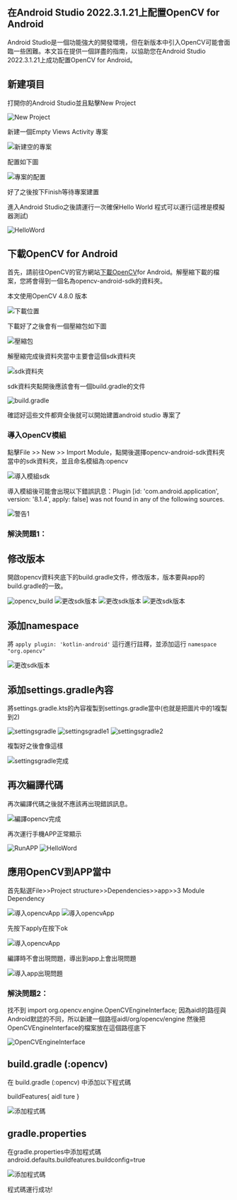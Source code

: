 ## 在Android Studio 2022.3.1.21上配置OpenCV for Android
Android Studio是一個功能強大的開發環境，但在新版本中引入OpenCV可能會面臨一些困難。本文旨在提供一個詳盡的指南，以協助您在Android Studio 2022.3.1.21上成功配置OpenCV for Android。

## 新建項目

打開你的Android Studio並且點擊New Project

![New Project](png/新建項目.png)

新建一個Empty Views Activity 專案

![新建空的專案](png/新建空的專案.png)

配置如下圖

![專案的配置](png/專案的配置.png)

好了之後按下Finish等待專案建置

進入Android Studio之後請運行一次確保Hello World 程式可以運行(這裡是模擬器測試)

![HelloWord](png/HelloWorld.png)

## 下載OpenCV for Android
首先，請前往OpenCV的官方網站[下載OpenCV](https://opencv.org/releases/)for Android。解壓縮下載的檔案，您將會得到一個名為opencv-android-sdk的資料夾。

本文使用OpenCV 4.8.0 版本

![下載位置](png/下載位置.png)

下載好了之後會有一個壓縮包如下圖

![壓縮包](png/opencv壓縮包.png)

解壓縮完成後資料夾當中主要會這個sdk資料夾

![sdk資料夾](png/sdk資料夾.png)

sdk資料夾點開後應該會有一個build.gradle的文件

![build.gradle](png/build.png)

確認好這些文件都齊全後就可以開始建置android studio 專案了

### 導入OpenCV模組
點擊File >> New >> Import Module，點開後選擇opencv-android-sdk資料夾當中的sdk資料夾，並且命名模組為:opencv

![導入模組sdk](png/導入模組sdk.png)

導入模組後可能會出現以下錯誤訊息：Plugin [id: 'com.android.application', version: '8.1.4', apply: false] was not found in any of the following sources.

![警告1](png/警告1.png)

### 解決問題1：
## 修改版本
開啟opencv資料夾底下的build.gradle文件，修改版本，版本要與app的build.gradle的一致。

![opencv_build](png/opencv_build.png)
![更改sdk版本](png/更改sdk版本1.png)
![更改sdk版本](png/更改sdk版本2.png)
![更改sdk版本](png/更改sdk版本.png)

## 添加namespace
將 `apply plugin: 'kotlin-android'` 這行進行註釋，並添加這行 `namespace "org.opencv"`

![更改sdk版本](png/namespace.png)

## 添加settings.gradle內容
將settings.gradle.kts的內容複製到settings.gradle當中(也就是把圖片中的1複製到2)

![settingsgradle](png/settingsgradle.png)
![settingsgradle1](png/settingsgradle1.png)
![settingsgradle2](png/settingsgradle2.png)

複製好之後會像這樣

![settingsgradle完成](png/settingsgradle完成.png)

## 再次編譯代碼
再次編譯代碼之後就不應該再出現錯誤訊息。

![編譯opencv完成](png/編譯opencv完成.png)

再次運行手機APP正常顯示

![RunAPP](png/RunAPP.png)
![HelloWord](png/HelloWorld.png)


## 應用OpenCV到APP當中
首先點選File>>Project structure>>Dependencies>>app>>3 Module Dependency

![導入opencvApp](png/導入opencvApp.png)
![導入opencvApp](png/導入opencvApp1.png)

先按下apply在按下ok

![導入opencvApp](png/導入opencvApp2.png)

編譯時不會出現問題，導出到app上會出現問題

![導入app出現問題](png/導入app出現問題.png)


### 解決問題2：
找不到 import org.opencv.engine.OpenCVEngineInterface;
因為aidl的路徑與Android默認的不同，所以新建一個路徑aidl/org/opencv/engine
然後把OpenCVEngineInterface的檔案放在這個路徑底下

![OpenCVEngineInterface](png/OpenCVEngineInterface.png)

## build.gradle (:opencv)

在 build.gradle (:opencv) 中添加以下程式碼

buildFeatures{
    aidl ture
}

![添加程式碼](png/添加程式碼.png)

## gradle.properties

在gradle.properties中添加程式碼
android.defaults.buildfeatures.buildconfig=true

![添加程式碼](png/添加程式碼2.png)

程式碼運行成功!


```python

```
